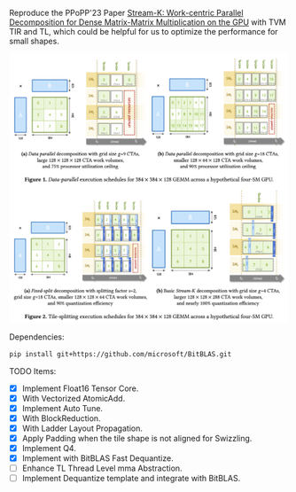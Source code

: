 Reproduce the PPoPP'23 Paper [Stream-K: Work-centric Parallel Decomposition for Dense Matrix-Matrix Multiplication on the GPU](http://arxiv.org/abs/2301.03598) with TVM TIR and TL, which could be helpful for us to optimize the performance for small shapes.

![example](./figures/image.png)

Dependencies:

```bash
pip install git+https://github.com/microsoft/BitBLAS.git
```

TODO Items:
- [x] Implement Float16 Tensor Core.
- [x] With Vectorized AtomicAdd.
- [x] Implement Auto Tune.
- [x] With BlockReduction.
- [x] With Ladder Layout Propagation.
- [x] Apply Padding when the tile shape is not aligned for Swizzling.
- [x] Implement Q4.
- [x] Implement with BitBLAS Fast Dequantize.
- [ ] Enhance TL Thread Level mma Abstraction.
- [ ] Implement Dequantize template and integrate with BitBLAS.
